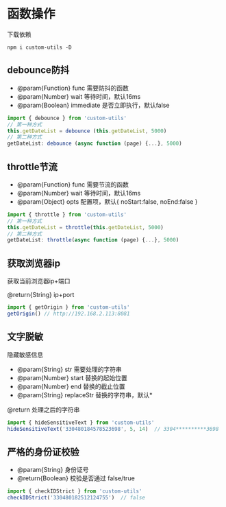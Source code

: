 # 函数操作

下载依赖

`npm i custom-utils -D`

## debounce防抖

- @param{Function} func 需要防抖的函数
- @param{Number} wait 等待时间，默认16ms
- @param{Boolean} immediate 是否立即执行，默认false

```javascript
import { debounce } from 'custom-utils'
// 第一种方式
this.getDateList = debounce (this.getDateList, 5000)
// 第二种方式
getDateList: debounce (async function (page) {...}, 5000)
```

## throttle节流

- @param{Function} func 需要节流的函数
- @param{Number} wait 等待时间，默认16ms
- @param{Object} opts 配置项，默认{ noStart:false, noEnd:false }

```javascript
import { throttle } from 'custom-utils'
// 第一种方式
this.getDateList = throttle(this.getDateList, 5000)
// 第二种方式
getDateList: throttle(async function (page) {...}, 5000)
```

## 获取浏览器ip

获取当前浏览器ip+端口

@return{String}  ip+port

```javascript
import { getOrigin } from 'custom-utils'
getOrigin() // http://192.168.2.113:8081
```

## 文字脱敏

 隐藏敏感信息

- @param{String} str 需要处理的字符串
- @param{Number} start 替换的起始位置
- @param{Number} end 替换的截止位置
- @param{String} replaceStr 替换的字符串，默认*

@return 处理之后的字符串

```javascript
import { hideSensitiveText } from 'custom-utils'
hideSensitiveText('330480184578523698', 5, 14)  // 3304**********3698
```

## 严格的身份证校验

* @param{String} 身份证号
* @return{Boolean} 校验是否通过 false/true

```javascript
import { checkIDStrict } from 'custom-utils'
checkIDStrict('330480182512124755')  // false
```
